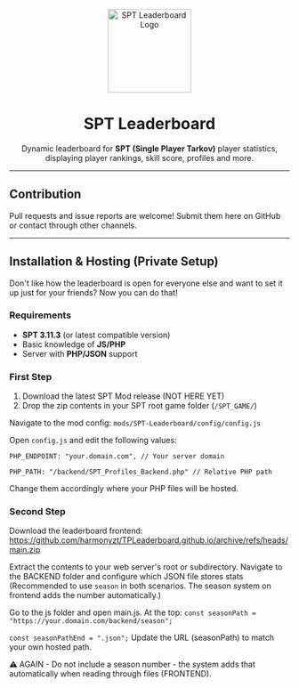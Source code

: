 <div align="center">
  <img src="https://elite.nullcore.net/i/fa24992a.png" alt="SPT Leaderboard Logo" width="150" />
</div>

<h1 align="center">SPT Leaderboard</h1>

<p align="center">
  Dynamic leaderboard for <strong>SPT (Single Player Tarkov)</strong> player statistics, displaying player rankings, skill score, profiles and more.
</p>

---

## Contribution
Pull requests and issue reports are welcome!
Submit them here on GitHub or contact through other channels.

---

## Installation & Hosting (Private Setup)
Don't like how the leaderboard is open for everyone else and want to set it up just for your friends? Now you can do that!

### Requirements
- **SPT 3.11.3** (or latest compatible version)
- Basic knowledge of **JS/PHP**
- Server with **PHP/JSON** support

### First Step
1. Download the latest SPT Mod release (NOT HERE YET)
2. Drop the zip contents in your SPT root game folder (`/SPT_GAME/`)

Navigate to the mod config:
`mods/SPT-Leaderboard/config/config.js`

Open `config.js` and edit the following values:

`PHP_ENDPOINT: "your.domain.com", // Your server domain`

`PHP_PATH: "/backend/SPT_Profiles_Backend.php" // Relative PHP path`

Change them accordingly where your PHP files will be hosted.

### Second Step
Download the leaderboard frontend: https://github.com/harmonyzt/TPLeaderboard.github.io/archive/refs/heads/main.zip

Extract the contents to your web server's root or subdirectory.
Navigate to the BACKEND folder and configure which JSON file stores stats
(Recommended to use `season` in both scenarios. The season system on frontend adds the number automatically.)

Go to the js folder and open main.js. At the top:
`const seasonPath = "https://your.domain.com/backend/season";`

`const seasonPathEnd = ".json";`
Update the URL (seasonPath) to match your own hosted path.

⚠️ AGAIN - Do not include a season number - the system adds that automatically when reading through files (FRONTEND).
